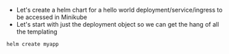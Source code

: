 - Let's create a helm chart for a hello world deployment/service/ingress to be accessed in Minikube 
- Let's start with just the deployment object so we can get the hang of all the templating

```shell
helm create myapp
```
